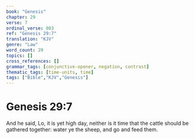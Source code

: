 ```yaml
---
book: "Genesis"
chapter: 29
verse: 7
ordinal_verse: 803
ref: "Genesis 29:7"
translation: "KJV"
genre: "Law"
word_count: 29
topics: []
cross_references: []
grammar_tags: [conjunctive-opener, negation, contrast]
thematic_tags: [time-units, time]
tags: ["Bible","KJV","Genesis"]
---
```


# Genesis 29:7

And he said, Lo, it is yet high day, neither is it time that the cattle should be gathered together: water ye the sheep, and go and feed them.
